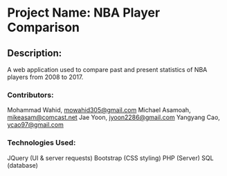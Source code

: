 # Project Name: NBA Player Comparison

## Description: 
A web application used to compare past and present statistics of NBA players from 2008 to 2017.

### Contributors:
Mohammad Wahid, mowahid305@gmail.com 
Michael Asamoah, mikeasam@comcast.net 
Jae Yoon, jyoon2286@gmail.com 
Yangyang Cao, ycao97@gmail.com

### Technologies Used:
JQuery (UI & server requests)
Bootstrap (CSS styling)
PHP (Server)
SQL (database)

